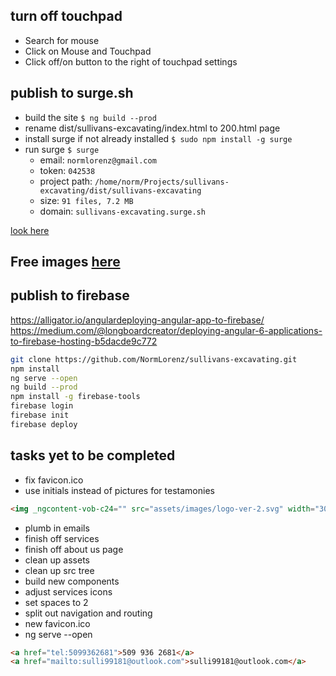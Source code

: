 ## turn off touchpad
* Search for mouse
* Click on Mouse and Touchpad
* Click off/on button to the right of touchpad settings

## publish to surge.sh
* build the site ```$ ng build --prod```
* rename dist/sullivans-excavating/index.html to 200.html page
* install surge if not already installed ```$ sudo npm install -g surge```
* run surge ```$ surge```
  * email: ```normlorenz@gmail.com```
  * token: ```042538```
  * project path: ```/home/norm/Projects/sullivans-excavating/dist/sullivans-excavating```
  * size: ```91 files, 7.2 MB```
  * domain: ```sullivans-excavating.surge.sh```

[look here](https://medium.com/@nioperas06/deploy-angular-apps-to-surge-7ee763db2235)

## Free images [here](www.pixabay.com)

## publish to firebase
https://alligator.io/angulardeploying-angular-app-to-firebase/
https://medium.com/@longboardcreator/deploying-angular-6-applications-to-firebase-hosting-b5dacde9c772

```bash
git clone https://github.com/NormLorenz/sullivans-excavating.git
npm install
ng serve --open
ng build --prod
npm install -g firebase-tools
firebase login
firebase init
firebase deploy
```

## tasks yet to be completed
* fix favicon.ico
* use initials instead of pictures for testamonies

```html
<img _ngcontent-vob-c24="" src="assets/images/logo-ver-2.svg" width="304px" height="132px" alt="logo">
```
* plumb in emails
* finish off services
* finish off about us page
* clean up assets
* clean up src tree
* build new components
* adjust services icons
* set spaces to 2
* split out navigation and routing
* new favicon.ico
* ng serve --open
```html
<a href="tel:5099362681">509 936 2681</a>
<a href="mailto:sulli99181@outlook.com">sulli99181@outlook.com</a>
```